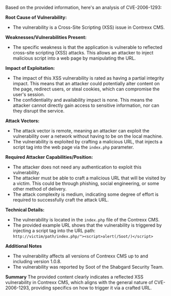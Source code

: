 Based on the provided information, here's an analysis of CVE-2006-1293:

**Root Cause of Vulnerability:**

*   The vulnerability is a Cross-Site Scripting (XSS) issue in Contrexx CMS.

**Weaknesses/Vulnerabilities Present:**

*   The specific weakness is that the application is vulnerable to reflected cross-site scripting (XSS) attacks. This allows an attacker to inject malicious script into a web page by manipulating the URL.

**Impact of Exploitation:**

*   The impact of this XSS vulnerability is rated as having a partial integrity impact. This means that an attacker could potentially alter content on the page, redirect users, or steal cookies, which can compromise the user's session.
*   The confidentiality and availability impact is none. This means the attacker cannot directly gain access to sensitive information, nor can they disrupt the service.

**Attack Vectors:**

*   The attack vector is remote, meaning an attacker can exploit the vulnerability over a network without having to be on the local machine.
*   The vulnerability is exploited by crafting a malicious URL, that injects a script tag into the web page via the `index.php` parameter.

**Required Attacker Capabilities/Position:**

*   The attacker does not need any authentication to exploit this vulnerability.
*   The attacker must be able to craft a malicious URL that will be visited by a victim. This could be through phishing, social engineering, or some other method of delivery.
*   The attack complexity is medium, indicating some degree of effort is required to successfully craft the attack URL.

**Technical Details:**

*   The vulnerability is located in the `index.php` file of the Contrexx CMS.
*   The provided example URL shows that the vulnerability is triggered by injecting a script tag into the URL path:
    `http://victim/path/index.php/"><script>alert(/Soot/)</script>`

**Additional Notes**
*   The vulnerability affects all versions of Contrexx CMS up to and including version 1.0.8.
* The vulnerability was reported by Soot of the Shabgard Security Team.

**Summary**
The provided content clearly indicates a reflected XSS vulnerability in Contrexx CMS, which aligns with the general nature of CVE-2006-1293, providing specifics on how to trigger it via a crafted URL.